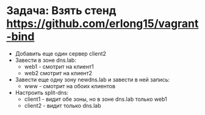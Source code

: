 # Задача: Взять стенд https://github.com/erlong15/vagrant-bind
* Добавить еще один сервер client2
* Завести в зоне dns.lab:
  * web1 - смотрит на клиент1
  * web2 смотрит на клиент2
* Завести еще одну зону newdns.lab и завести в ней запись:
  * www - смотрит на обоих клиентов
* Настроить split-dns:
  * client1 - видит обе зоны, но в зоне dns.lab только web1
  * client2 - видит только dns.lab
